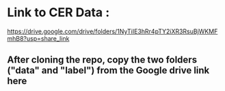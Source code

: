 # Link to CER Data :
https://drive.google.com/drive/folders/1NyTiIE3hRr4pTY2iXR3RsuBjWKMFmhB8?usp=share_link

## After cloning the repo, copy the two folders ("data" and "label") from the Google drive link here
